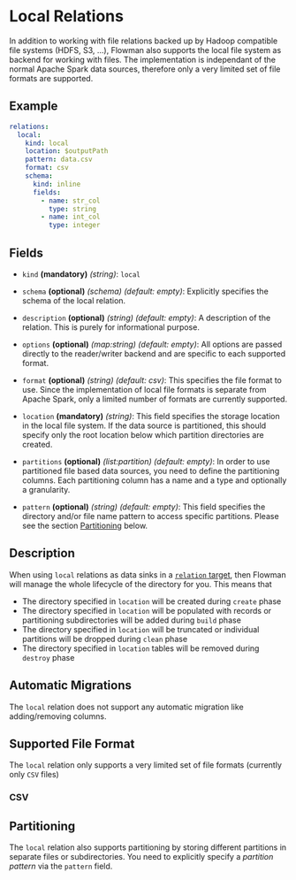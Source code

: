 # Local Relations
In addition to working with file relations backed up by Hadoop compatible file systems (HDFS,
S3, ...), Flowman also supports the local file system as backend for working with files. The
implementation is independant of the normal Apache Spark data sources, therefore only a very
limited set of file formats are supported.

## Example
```yaml
relations:
  local:
    kind: local
    location: $outputPath
    pattern: data.csv
    format: csv
    schema:
      kind: inline
      fields:
        - name: str_col
          type: string
        - name: int_col
          type: integer
```

## Fields
 * `kind` **(mandatory)** *(string)*: `local`
 
 * `schema` **(optional)** *(schema)* *(default: empty)*: 
 Explicitly specifies the schema of the local relation.
 
 * `description` **(optional)** *(string)* *(default: empty)*:
 A description of the relation. This is purely for informational purpose.
 
 * `options` **(optional)** *(map:string)* *(default: empty)*:
 All options are passed directly to the reader/writer backend and are specific to each
 supported format.
 
 * `format` **(optional)** *(string)* *(default: csv)*:
 This specifies the file format to use. Since the implementation of local file formats
 is separate from Apache Spark, only a limited number of formats are currently supported.

 * `location` **(mandatory)** *(string)*:
  This field specifies the storage location in the local file system. If the data 
  source is partitioned, this should  specify only the root location below which partition 
  directories are created.

 * `partitions` **(optional)** *(list:partition)* *(default: empty)*:
 In order to use partitioned file based data sources, you need to define the partitioning
 columns. Each partitioning column has a name and a type and optionally a granularity.

 * `pattern` **(optional)** *(string)* *(default: empty)*:
 This field specifies the directory and/or file name pattern to access specific partitions. 
 Please see the section [Partitioning](#Partitioning) below. 


## Description

When using `local` relations as data sinks in a [`relation` target](../target/relation.md), then Flowman will manage the
whole lifecycle of the directory for you. This means that
* The directory specified in `location` will be created during `create` phase
* The directory specified in `location` will be populated with records or partitioning subdirectories will be added
  during `build` phase
* The directory specified in `location` will be truncated or individual partitions will be dropped during `clean` phase
* The directory specified in `location` tables will be removed during `destroy` phase


## Automatic Migrations
The `local` relation does not support any automatic migration like adding/removing columns.


## Supported File Format

The `local` relation only supports a very limited set of file formats (currently only `CSV` files)

### CSV


## Partitioning

The `local` relation also supports partitioning by storing different partitions in separate files or subdirectories.
You need to explicitly specify a *partition pattern* via the `pattern` field.
